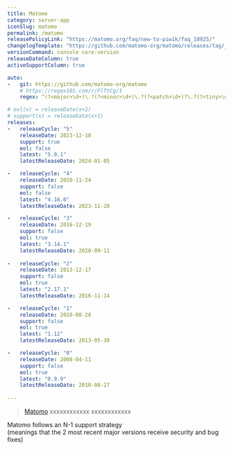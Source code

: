 ```yaml
---
title: Matomo
category: server-app
iconSlug: matomo
permalink: /matomo
releasePolicyLink: "https://matomo.org/faq/new-to-piwik/faq_18925/"
changelogTemplate: "https://github.com/matomo-org/matomo/releases/tag/__LATEST__/"
versionCommand: console core:version
releaseDateColumn: true
activeSupportColumn: true

auto:
-   git: https://github.com/matomo-org/matomo
    # https://regex101.com/r/FlTtCg/1
    regex: ^(?<major>\d+)\.?(?<minor>\d+)\.?(?<patch>\d+)?\.?(?<tiny>\d+)?$

# eol(x) = releaseDate(x+2)
# support(x) = releaseDate(x+1)
releases:
-   releaseCycle: "5"
    releaseDate: 2023-12-18
    support: true
    eol: false
    latest: "5.0.1"
    latestReleaseDate: 2024-01-05

-   releaseCycle: "4"
    releaseDate: 2020-11-24
    support: false
    eol: false
    latest: "4.16.0"
    latestReleaseDate: 2023-11-28

-   releaseCycle: "3"
    releaseDate: 2016-12-19
    support: false
    eol: true
    latest: "3.14.1"
    latestReleaseDate: 2020-09-11
    
-   releaseCycle: "2"
    releaseDate: 2013-12-17
    support: false
    eol: true
    latest: "2.17.1"
    latestReleaseDate: 2016-11-14

-   releaseCycle: "1"
    releaseDate: 2010-08-28
    support: false
    eol: true
    latest: "1.12"
    latestReleaseDate: 2013-05-30

-   releaseCycle: "0"
    releaseDate: 2008-04-11
    support: false
    eol: true
    latest: "0.9.9"
    latestReleaseDate: 2010-08-27
    
---
```


> [Matomo](https://matomo.org/) xxxxxxxxxxxx
> xxxxxxxxxxxx

Matomo follows an N-1 support strategy  
(meanings that the 2 most recent major versions receive security and bug fixes)
